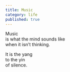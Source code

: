```yaml
---
title: Music
category: life
published: true
---
```


Music  
is what the mind sounds like  
when it isn’t thinking.  

It is the yang  
to the yin  
of silence.
